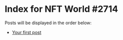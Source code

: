 # Index for NFT World #2714
Posts will be displayed in the order below:

- [Your first post](./001-first.md)

